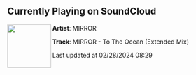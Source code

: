 ## Currently Playing on SoundCloud

[<img align="left" width="100" src="https://i1.sndcdn.com/artworks-hvyzAhSYlTWORTm0-rtlipQ-t500x500.jpg">](https://soundcloud.com/mirroril2002/mirror-to-the-ocean-extended-mix-1)

**Artist**: MIRROR 

**Track**: MIRROR - To The Ocean (Extended Mix)

Last updated at 02/28/2024 08:29
